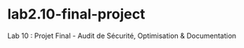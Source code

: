 # lab2.10-final-project
Lab 10 : Projet Final - Audit de Sécurité, Optimisation &amp; Documentation

